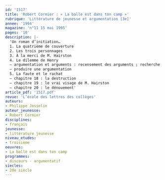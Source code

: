 ```yaml
---
id: '1517'
title: 'Robert Cormier : « La balle est dans ton camp »'
rubrique: 'Littérature de jeunesse et argumentation [3e]'
annee: '1994'
magazine: 'n°11 15 mai 1995'
pages: '10'
description: |-
  'Un roman d’initiation…
  1. La quatrième de couverture
  2. Les trois personnages
  3. À la merci de M. Hairston
  4. Le dilemme de Henry
  – argumentation et arguments : recensement des arguments ; recherche d’arguments
  – produire une argumentation
  5. La faute et le rachat
  – chapitre 18 : la destruction
  – chapitre 19 : le vrai visage de M. Hairston
  – chapitre 20 : le dénouement'
article_pdf: '1517.pdf'
revue: 'L’école des lettres des collèges'
auteurs:
- Philippe Josselin
auteur_jeunesse:
- Robert Cormier
disciplines:
- français
jeunesse:
- littérature jeunesse
niveau_etudes:
- troisième
oeuvres:
- La balle est dans ton camp
programmes:
- discours - argumentatif
siecles:
- 20e siècle
---
```

